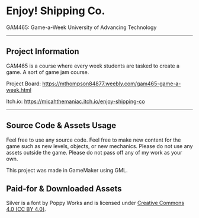 # Enjoy! Shipping Co.

GAM465: Game-a-Week
University of Advancing Technology

---

## Project Information

GAM465 is a course where every week students are tasked to create a game. A sort of game jam course.

Project Board: https://mthompson84877.weebly.com/gam465-game-a-week.html

Itch.io: https://micahthemaniac.itch.io/enjoy-shipping-co

---

## Source Code & Assets Usage

Feel free to use any source code. Feel free to make new content for the game such as new levels, objects, or new mechanics. Please do not use any assets outside the game. Please do not pass off any of my work as your own.

This project was made in GameMaker using GML.

## Paid-for & Downloaded Assets

Silver is a font by Poppy Works and is licensed under [Creative Commons 4.0 (CC BY 4.0)](https://creativecommons.org/licenses/by/4.0/).
